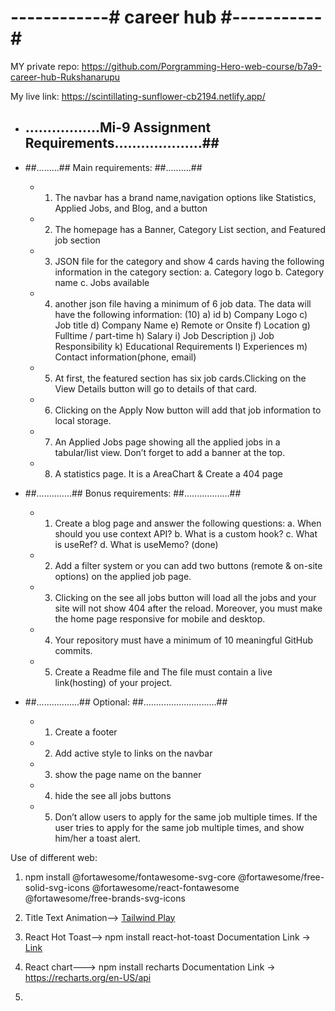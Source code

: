 # ------------# career hub #-----------#
MY private repo: https://github.com/Porgramming-Hero-web-course/b7a9-career-hub-Rukshanarupu

My live link: https://scintillating-sunflower-cb2194.netlify.app/

* ## .................Mi-9 Assignment Requirements....................##
* ##.........## Main requirements: ##..........##
    * 1. The navbar has a brand name,navigation options like Statistics, Applied Jobs, and Blog, and a button
    * 2. The homepage has a Banner, Category List section, and Featured job section
    * 3. JSON file for the category and show 4 cards having the following information in the category section:
        a.	Category logo
        b.	Category name
        c.	Jobs available

    * 4. another json file having a minimum of 6 job data. The data will have the following information: (10)
        a)	id
        b)	Company Logo
        c)	Job title
        d)	Company Name
        e)	Remote or Onsite
        f)	Location
        g)	Fulltime / part-time
        h)	Salary
        i)	Job Description
        j)	Job Responsibility
        k)	Educational Requirements
        l)	Experiences
        m)	Contact information(phone, email)

    * 5. At first, the featured section has six job cards.Clicking on the View Details button will go to details of that card.
    * 6. Clicking on the Apply Now button will add that job information to local storage.
    * 7. An Applied Jobs page showing all the applied jobs in a tabular/list view. Don’t forget to add a banner at the top.
    * 8. A statistics page. It is a AreaChart & Create a 404 page

* ##..............## Bonus requirements: ##..................##
    * 1. Create a blog page and answer the following questions:
        a.	When should you use context API?
        b.	What is a custom hook?
        c.	What is useRef?
        d.	What is useMemo? (done)

    * 2. Add a filter system or you can add two buttons (remote & on-site options) on the applied job page.

    * 3. Clicking on the see all jobs button will load all the jobs and your site will not show 404 after the reload. Moreover, you must make the home page responsive for mobile and desktop.

    * 4. Your repository must have a minimum of 10 meaningful GitHub commits. 
    
    * 5. Create a Readme file and The file must contain a live link(hosting) of your project.


* ##.................## Optional: ##.............................##
    * 1. Create a footer
    * 2. Add active style to links on the navbar
    * 3. show the page name on the banner
    * 4. hide the see all jobs buttons
    * 5. Don’t allow users to apply for the same job multiple times. If the user tries to apply for the same job multiple times, and show him/her a toast alert.



Use of different web:
1. npm install @fortawesome/fontawesome-svg-core @fortawesome/free-solid-svg-icons @fortawesome/react-fontawesome @fortawesome/free-brands-svg-icons
2. Title Text Animation--> [Tailwind Play](https://play.tailwindcss.com/VCZwwz1e3R)
3. React Hot Toast--> npm install react-hot-toast
                      Documentation Link -> [Link](https://react-hot-toast.com/docs)
4. React chart---> npm install recharts
                   Documentation Link -> https://recharts.org/en-US/api
                   
                   
5.  
